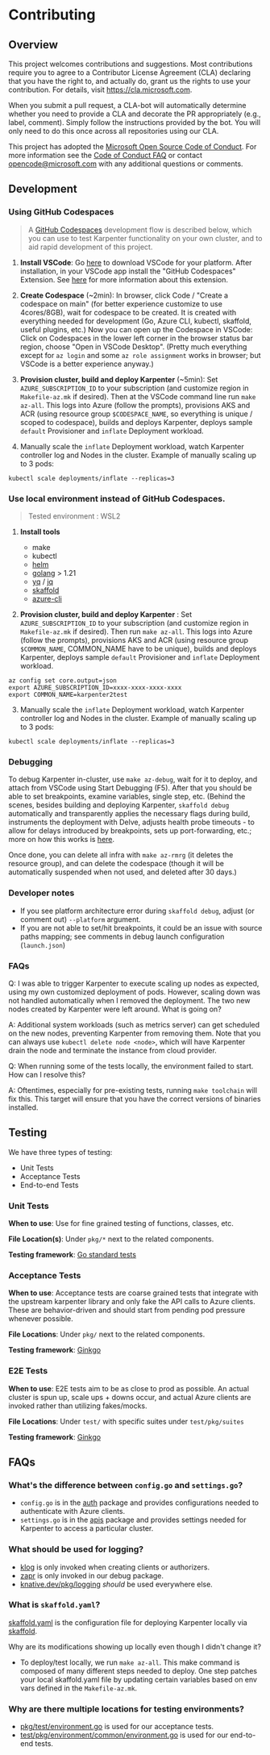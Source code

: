 # Contributing

## Overview
This project welcomes contributions and suggestions. Most contributions require you to agree to a Contributor License Agreement (CLA) declaring that you have the right to, and actually do, grant us the rights to use your contribution. For details, visit https://cla.microsoft.com.

When you submit a pull request, a CLA-bot will automatically determine whether you need to provide a CLA and decorate the PR appropriately (e.g., label, comment). Simply follow the instructions provided by the bot. You will only need to do this once across all repositories using our CLA.

This project has adopted the [Microsoft Open Source Code of Conduct](https://opensource.microsoft.com/codeofconduct/). For more information see the [Code of Conduct FAQ](https://opensource.microsoft.com/codeofconduct/faq/) or contact [opencode@microsoft.com](mailto:opencode@microsoft.com) with any additional questions or comments.

## Development

### Using GitHub Codespaces
> A [GitHub Codespaces]((https://github.com/features/codespaces)) development flow is described below, which you can use to test Karpenter functionality on your own cluster, and to aid rapid development of this project. 

1. **Install VSCode**: Go [here](https://code.visualstudio.com/download) to download VSCode for your platform. After installation, in your VSCode app install the "GitHub Codespaces" Extension. See [here](https://code.visualstudio.com/docs/remote/codespaces) for more information about this extension.

2. **Create Codespace** (~2min): In browser, click Code / "Create a codespace on main" (for better experience customize to use 4cores/8GB), wait for codespace to be created. It is created with everything needed for development (Go, Azure CLI, kubectl, skaffold, useful plugins, etc.) Now you can open up the Codespace in VSCode: Click on Codespaces in the lower left corner in the browser status bar region, choose "Open in VSCode Desktop". (Pretty much everything except for `az login` and some `az role assignment` works in browser; but VSCode is a better experience anyway.)

3. **Provision cluster, build and deploy Karpenter** (~5min): Set `AZURE_SUBSCRIPTION_ID` to your subscription (and customize region in `Makefile-az.mk` if desired). Then at the VSCode command line run `make az-all`. This logs into Azure (follow the prompts), provisions AKS and ACR (using resource group `$CODESPACE_NAME`, so everything is unique / scoped to codespace), builds and deploys Karpenter, deploys sample `default` Provisioner and `inflate` Deployment workload.

4. Manually scale the `inflate` Deployment workload, watch Karpenter controller log and Nodes in the cluster. Example of manually scaling up to 3 pods:
```
kubectl scale deployments/inflate --replicas=3
```

### Use local environment instead of GitHub Codespaces. 
> Tested environment : WSL2

1. **Install tools**
   * make
   * kubectl
   * [helm](https://github.com/helm/helm/releases)
   * [golang](https://go.dev/dl/) > 1.21
   * [yq](https://github.com/mikefarah/yq/releases) / [jq](https://github.com/jqlang/jq/releases)
   * [skaffold](https://skaffold.dev/docs/install/#standalone-binary)
   * [azure-cli](https://learn.microsoft.com/en-us/cli/azure/install-azure-cli)

2. **Provision cluster, build and deploy Karpenter** : Set `AZURE_SUBSCRIPTION_ID` to your subscription (and customize region in `Makefile-az.mk` if desired). Then run `make az-all`. This logs into Azure (follow the prompts), provisions AKS and ACR (using resource group `$COMMON_NAME`, COMMON_NAME have to be unique), builds and deploys Karpenter, deploys sample `default` Provisioner and `inflate` Deployment workload.
```
az config set core.output=json
export AZURE_SUBSCRIPTION_ID=xxxx-xxxx-xxxx-xxxx
export COMMON_NAME=karpenter2test
```

3. Manually scale the `inflate` Deployment workload, watch Karpenter controller log and Nodes in the cluster. Example of manually scaling up to 3 pods:
```
kubectl scale deployments/inflate --replicas=3
```

### Debugging
To debug Karpenter in-cluster, use `make az-debug`, wait for it to deploy, and attach from VSCode using Start Debugging (F5). After that you should be able to set breakpoints, examine variables, single step, etc. (Behind the scenes, besides building and deploying Karpenter, `skaffold debug` automatically and transparently applies the necessary flags during build, instruments the deployment with Delve, adjusts health probe timeouts - to allow for delays introduced by breakpoints, sets up port-forwarding, etc.; more on how this works is [here](https://skaffold.dev/docs/workflows/debug/).

Once done, you can delete all infra with `make az-rmrg` (it deletes the resource group), and can delete the codespace (though it will be automatically suspended when not used, and deleted after 30 days.)

### Developer notes
- If you see platform architecture error during `skaffold debug`, adjust (or comment out) `--platform` argument.
- If you are not able to set/hit breakpoints, it could be an issue with source paths mapping; see comments in debug launch configuration (`launch.json`)

### FAQs
Q: I was able to trigger Karpenter to execute scaling up nodes as expected, using my own customized deployment of pods. However, scaling down was not handled automatically when I removed the deployment. The two new nodes created by Karpenter were left around. What is going on?

A: Additional system workloads (such as metrics server) can get scheduled on the new nodes, preventing Karpenter from removing them. Note that you can always use `kubectl delete node <node>`, which will have Karpenter drain the node and terminate the instance from cloud provider.

Q: When running some of the tests locally, the environment failed to start. How can I resolve this?

A: Oftentimes, especially for pre-existing tests, running `make toolchain` will fix this. This target will ensure that you have the correct versions of binaries installed.

## Testing
We have three types of testing:
* Unit Tests
* Acceptance Tests
* End-to-end Tests

### Unit Tests
**When to use**: Use for fine grained testing of functions, classes, etc.  

**File Location(s)**: Under `pkg/*` next to the related components.   

**Testing framework**: [Go standard tests](https://pkg.go.dev/testing) 

### Acceptance Tests
**When to use**: Acceptance tests are coarse grained tests that integrate with the upstream karpenter library and only fake the API calls to Azure clients. These are behavior-driven and should start from pending pod pressure whenever possible.

**File Locations**: Under `pkg/` next to the related components.   

**Testing framework**: [Ginkgo](https://pkg.go.dev/github.com/onsi/ginkgo)

### E2E Tests
**When to use**: E2E tests aim to be as close to prod as possible. An actual cluster is spun up, scale ups + downs occur, and actual Azure clients are invoked rather than utilizing fakes/mocks.

**File Locations**: Under `test/` with specific suites under `test/pkg/suites`  

**Testing framework**: [Ginkgo](https://pkg.go.dev/github.com/onsi/ginkgo)

## FAQs
### What's the difference between `config.go` and `settings.go`?
* `config.go` is in the [auth](https://github.com/Azure/karpenter/blob/main/pkg/auth/config.go) package and provides configurations needed to authenticate with Azure clients. 
* `settings.go` is in the [apis](https://github.com/Azure/karpenter/blob/main/pkg/apis/settings/settings.go) package and provides settings needed for Karpenter to access a particular cluster.
### What should be used for logging?
* [klog](https://github.com/search?q=repo%3AAzure%2Fkarpenter%20klog&type=code) is only invoked when creating clients or authorizers.
* [zapr](https://github.com/search?q=repo%3AAzure%2Fkarpenter%20zap&type=code) is only invoked in our debug package.
* [knative.dev/pkg/logging](https://pkg.go.dev/knative.dev/pkg/logging) _should_ be used everywhere else.

### What is `skaffold.yaml`?
[skaffold.yaml](https://github.com/Azure/karpenter/blob/main/skaffold.yaml) is the configuration file for deploying Karpenter locally via [skaffold](https://skaffold.dev/docs/).

Why are its modifications showing up locally even though I didn't change it? 
  * To deploy/test locally, we run `make az-all`. This make command is composed of many different steps needed to deploy. One step patches your local skaffold.yaml file by updating certain variables based on env vars defined in the `Makefile-az.mk`. 

### Why are there multiple locations for testing environments?
* [pkg/test/environment.go](https://github.com/Azure/karpenter/blob/main/pkg/test/environment.go) is used for our acceptance tests.
* [test/pkg/environment/common/environment.go](https://github.com/Azure/karpenter/blob/main/test/pkg/environment/common/environment.go) is used for our end-to-end tests.


